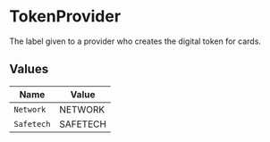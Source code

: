 # TokenProvider

The label given to a provider who creates the digital token for cards.


## Values

| Name       | Value      |
| ---------- | ---------- |
| `Network`  | NETWORK    |
| `Safetech` | SAFETECH   |